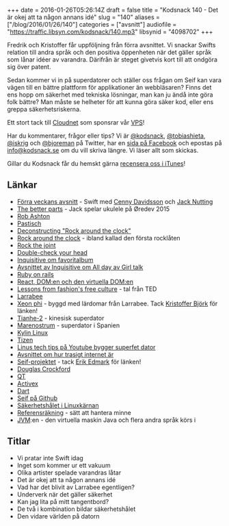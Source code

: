 +++
date = 2016-01-26T05:26:14Z
draft = false
title = "Kodsnack 140 - Det är okej att ta någon annans idé"
slug = "140"
aliases = ["/blog/2016/01/26/140"]
categories = ["avsnitt"]
audiofile = "https://traffic.libsyn.com/kodsnack/140.mp3"
libsynid = "4098702"
+++

Fredrik och Kristoffer får uppföljning från förra avsnittet. Vi snackar Swifts relation till andra språk och den positiva öppenheten när det gäller språk som lånar idéer av varandra. Därifrån är steget givetvis kort till att ondgöra sig över patent.

Sedan kommer vi in på superdatorer och ställer oss frågan om Seif kan vara vägen till en bättre plattform för applikationer än webbläsaren? Finns det ens hopp om säkerhet med tekniska lösningar, man kan ju ändå inte göra folk bättre? Man måste se helheter för att kunna göra säker kod, eller ens greppa säkerhetsriskerna.

Ett stort tack till [Cloudnet](http://www.cloudnet.se) som sponsrar vår [VPS](http://en.wikipedia.org/wiki/Virtual_private_server)!

Har du kommentarer, frågor eller tips? Vi är [@kodsnack](https://www.twitter.com/kodsnack), [@tobiashieta](https://www.twitter.com/tobiashieta), [@iskrig](https://www.twitter.com/iskrig) och [@bjoreman](https://www.twitter.com/bjoreman) på Twitter, har en [sida på Facebook](https://www.facebook.com/kodsnack) och epostas på [info@kodsnack.se](mailto:info@kodsnack.se) om du vill skriva längre. Vi läser allt som skickas.

Gillar du Kodsnack får du hemskt gärna [recensera oss i iTunes](http://itunes.apple.com/se/podcast/kodsnack/id561631498?l=en)!

## Länkar ##
* [Förra veckans avsnitt](http://kodsnack.se/139/) - Swift med [Cenny Davidsson](https://twitter.com/Cennydavidsson) och [Jack Nutting](http://nuthole.com/)
* [The better parts](https://vimeo.com/146391965) - Jack spelar ukulele på Øredev 2015
* [Rob Ashton](http://codeofrob.com/blog.html)
* [Pastisch](https://sv.wikipedia.org/wiki/Pastisch)	
* [Deconstructing "Rock around the clock"](http://danielglass.com/deconstructing-rock-around-the-clock-2/)
* [Rock around the clock](https://en.wikipedia.org/wiki/Rock_Around_the_Clock) - ibland kallad den första rocklåten
* [Rock the joint](https://en.wikipedia.org/wiki/Rock_the_Joint)
* [Double-check your head](http://www.maxtannone.com/projects/dcyh/)
* [Inquisitive om favoritalbum](https://www.relay.fm/inquisitive)
* [Avsnittet av Inquisitive om All day av Girl talk](https://www.relay.fm/inquisitive/43)
* [Ruby on rails](https://en.wikipedia.org/wiki/Ruby_on_Rails)
* [React, DOM:en och den virtuella DOM:en](http://tonyfreed.com/blog/what_is_virtual_dom)
* [Lessons from fashion's free culture](https://www.ted.com/talks/johanna_blakley_lessons_from_fashion_s_free_culture) - tal från TED
* [Larrabee](https://en.wikipedia.org/wiki/Larrabee_%28microarchitecture%29)
* [Xeon phi](https://en.wikipedia.org/wiki/Xeon_Phi) - byggd med lärdomar från Larrabee. Tack [Kristoffer Björk](https://www.twitter.com/dataolle) för länken!
* [Tianhe-2](https://en.wikipedia.org/wiki/Tianhe-2) - kinesisk superdator
* [Marenostrum](https://en.wikipedia.org/wiki/MareNostrum) - superdator i Spanien
* [Kylin Linux](https://en.wikipedia.org/wiki/Kylin_%28operating_system%29)
* [Tizen](https://en.wikipedia.org/wiki/Tizen)
* [Linus tech tips på Youtube bygger superfet dator](https://www.youtube.com/watch?v=LXOaCkbt4lI&app=desktop)
* [Avsnittet om hur trasigt internet är](http://kodsnack.se/138/)
* [Seif-projektet](https://www.youtube.com/watch?v=fQWRoLf7bns&feature=youtu.be) - tack [Erik Edmark](https://www.twitter.com/kalasklas) för länken!
* [Douglas Crockford](https://en.wikipedia.org/wiki/Douglas_Crockford)
* [QT](http://www.qt.io/developers/)
* [Activex](https://en.wikipedia.org/wiki/ActiveX)
* [Dart](https://en.wikipedia.org/wiki/Dart_%28programming_language%29)
* [Seif på Github](https://github.com/paypal/seifnode)
* [Säkerhetshålet i Linuxkärnan](http://perception-point.io/2016/01/14/analysis-and-exploitation-of-a-linux-kernel-vulnerability-cve-2016-0728/)
* [Referensräkning](https://en.wikipedia.org/wiki/Reference_counting) - sätt att hantera minne
* [JVM](https://en.wikipedia.org/wiki/Java_virtual_machine):en - den virtuella maskin Java och flera andra språk körs i

## Titlar ##
* Vi pratar inte Swift idag
* Inget som kommer ur ett vakuum
* Olika artister spelade varandras låtar
* Det är okej att ta någon annans idé
* Vad har det blivit av Larrabee egentligen?
* Underverk när det gäller säkerhet
* Kan jag lita på mitt tangentbord?
* De två i kombination bildar säkerhetshålet
* Den vidare världen på datorn